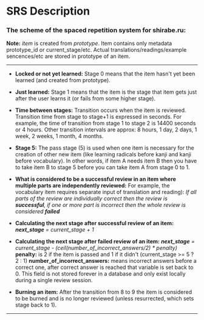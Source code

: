 # SRS Description
### The scheme of the spaced repetition system for shirabe.ru:
**Note:** *item* is created from *prototype*. Item contains only metadata prototype_id or current_stage/etc. Actual translations/readings/example sencences/etc are stored in prototype of an item.

---
* **Locked or not yet learned:** Stage 0 means that the item hasn't yet been learned (and created from prototype). 

* **Just learned:** Stage 1 means that the item is the stage that item gets just after the user learns it (or fails from some higher stage).

* **Time between stages:** Transition occurs when the item is reviewed. Transition time from stage to stage+1 is expressed in seconds. For example, the time of transition from stage 1 to stage 2 is 14400 seconds or 4 hours. Other transition intervals are approx: 8 hours, 1 day, 2 days, 1 week, 2 weeks, 1 month, 4 months. 

* **Stage 5:** The pass stage (5) is used when one item is necessary for the creation of other new item (like learning radicals before kanji and kanji before vocabulary). In other words, if item A needs item B then you have to take item B to stage 5 before you can take item A from stage 0 to 1.

* **What is considered to be a successful review in an item where multiple parts are independently reviewed:**
For example, the vocabulary item requires separate input of translation and reading):
*If all parts of the review are individually correct then the review is **successful**, if one or more part is incorrect then the whole review is considered **failed***

* **Calculating the next stage after successful review of an item:**
***next_stage** = current_stage + 1*

* **Calculating the next stage after failed review of an item:**
***next_stage** = current_stage - (ceil(number_of_incorrect_answers/2) * penalty)*
**penalty:** is 2 if the item is passed and 1 if it didn't (current_stage >= 5 ? 2 : 1)
**number_of_incorrect_answers:** means incorrect answers before a correct one, after correct answer is reached that variable is set back to 0. This field is not stored forever in a database and only exist locally during a single review session.

* **Burning an item:** After the transition from 8 to 9 the item is considered to be burned and is no longer reviewed (unless resurrected, which sets stage back to 1). 
---